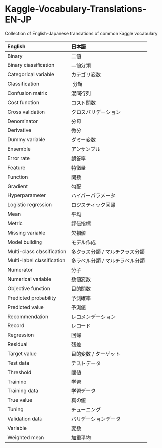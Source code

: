 # Kaggle-Vocabulary-Translations-EN-JP
Collection of English-Japanese translations of common Kaggle vocabulary

| English | 日本語 |
|:--- |:--------------------------- |
| Binary | 二値 |
| Binary classification | 二値分類 |
| Categorical variable | カテゴリ変数 |
| Classification | 分類 |
| Confusion matrix | 混同行列 |
| Cost function | コスト関数 |
| Cross validation | クロスバリデーション |
| Denominator | 分母 |
| Derivative | 微分 |
| Dummy variable | ダミー変数 |
| Ensemble | アンサンブル |
| Error rate | 誤答率 |
| Feature | 特徴量 |
| Function | 関数 |
| Gradient | 勾配 |
| Hyperparameter | ハイパーパラメータ |
| Logistic regression | ロジスティック回帰 |
| Mean | 平均 |
| Metric | 評価指標 |
| Missing variable | 欠損値 |
| Model building | モデル作成 |
| Multi-class classification | 多クラス分類 / マルチクラス分類 |
| Multi-label classification | 多ラベル分類 / マルチラベル分類 |
| Numerator | 分子 |
| Numerical variable | 数値変数 |
| Objective function | 目的関数 |
| Predicted probability | 予測確率 |
| Predicted value | 予測値 |
| Recommendation | レコメンデーション |
| Record | レコード |
| Regression | 回帰 |
| Residual | 残差 |
| Target value | 目的変数 / ターゲット |
| Test data | テストデータ |
| Threshold | 閾値 |
| Training | 学習 |
| Training data | 学習データ |
| True value | 真の値 |
| Tuning | チューニング |
| Validation data | バリデーションデータ |
| Variable | 変数 |
| Weighted mean | 加重平均 |